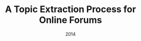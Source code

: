 ---
title: "A Topic Extraction Process for Online Forums"
collection: publications
permalink: /publication/2014-DBLP:conf/icalt/NunesCKFCC14
date: 2014
venue: '{IEEE} 14th International Conference on Advanced Learning Technologies, {ICALT} 2014, Athens, Greece, July 7-10, 2014'
---